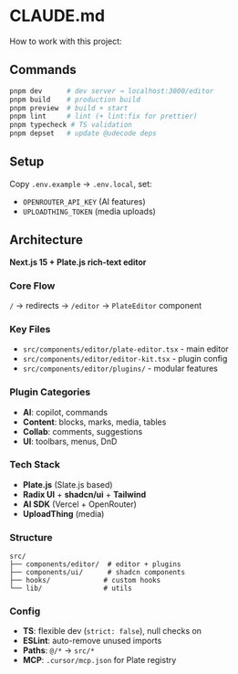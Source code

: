 # CLAUDE.md

How to work with this project:

## Commands
```bash
pnpm dev      # dev server → localhost:3000/editor
pnpm build    # production build
pnpm preview  # build + start
pnpm lint     # lint (+ lint:fix for prettier)
pnpm typecheck # TS validation
pnpm depset   # update @udecode deps
```

## Setup
Copy `.env.example` → `.env.local`, set:
- `OPENROUTER_API_KEY` (AI features)
- `UPLOADTHING_TOKEN` (media uploads)

## Architecture
**Next.js 15 + Plate.js rich-text editor**

### Core Flow
`/` → redirects → `/editor` → `PlateEditor` component

### Key Files
- `src/components/editor/plate-editor.tsx` - main editor
- `src/components/editor/editor-kit.tsx` - plugin config
- `src/components/editor/plugins/` - modular features

### Plugin Categories
- **AI**: copilot, commands
- **Content**: blocks, marks, media, tables
- **Collab**: comments, suggestions
- **UI**: toolbars, menus, DnD

### Tech Stack
- **Plate.js** (Slate.js based)
- **Radix UI** + **shadcn/ui** + **Tailwind**
- **AI SDK** (Vercel + OpenRouter)
- **UploadThing** (media)

### Structure
```
src/
├── components/editor/  # editor + plugins
├── components/ui/      # shadcn components
├── hooks/             # custom hooks
└── lib/               # utils
```

### Config
- **TS**: flexible dev (`strict: false`), null checks on
- **ESLint**: auto-remove unused imports
- **Paths**: `@/*` → `src/*`
- **MCP**: `.cursor/mcp.json` for Plate registry